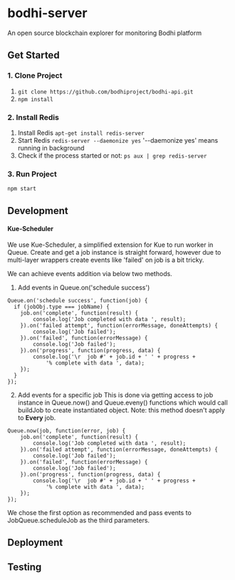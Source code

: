 # bodhi-server
An open source blockchain explorer for monitoring Bodhi platform


## Get Started

### 1. Clone Project
1. `git clone https://github.com/bodhiproject/bodhi-api.git`
2. `npm install`

### 2. Install Redis
1. Install Redis `apt-get install redis-server`
2. Start Redis `redis-server --daemonize yes`
  '--daemonize yes' means running in background
3. Check if the process started or not:
  `ps aux | grep redis-server` 

### 3. Run Project
`npm start`


## Development

#### Kue-Scheduler

We use Kue-Scheduler, a simplified extension for Kue to run worker in Queue. Create and get a job instance is straight forward, however due to multi-layer wrappers create events like 'failed' on job is a bit tricky.

We can achieve events addition via below two methods.

1. Add events in Queue.on('schedule success')

```
Queue.on('schedule success', function(job) {
  if (jobObj.type === jobName) {
    job.on('complete', function(result) {
        console.log('Job completed with data ', result);
    }).on('failed attempt', function(errorMessage, doneAttempts) {
        console.log('Job failed');
    }).on('failed', function(errorMessage) {
        console.log('Job failed');
    }).on('progress', function(progress, data) {
        console.log('\r  job #' + job.id + ' ' + progress +
            '% complete with data ', data);
    });
  }
});
```

2. Add events for a specific job
This is done via getting access to job instance in Queue.now() and Queue.eveny() functions which would call buildJob to create instantiated object. Note: this method doesn't apply to __Every__ job.

```
Queue.now(job, function(error, job) {
    job.on('complete', function(result) {
        console.log('Job completed with data ', result);
    }).on('failed attempt', function(errorMessage, doneAttempts) {
        console.log('Job failed');
    }).on('failed', function(errorMessage) {
        console.log('Job failed');
    }).on('progress', function(progress, data) {
        console.log('\r  job #' + job.id + ' ' + progress +
            '% complete with data ', data);
    });
});
```

We chose the first option as recommended and pass events to JobQueue.scheduleJob as the third parameters.

## Deployment

## Testing

